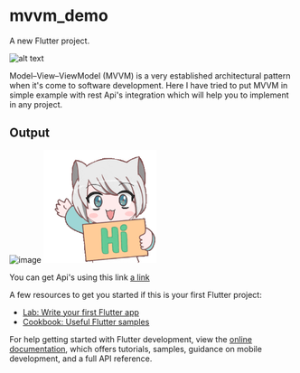 # mvvm_demo

A new Flutter project.

![alt text](https://uploads.toptal.io/blog/image/127608/toptal-blog-image-1543413671794-80993a19fea97477524763c908b50a7a.png)

Model–View–ViewModel (MVVM) is a very established architectural pattern when it's come to software development. Here I have tried to put MVVM in simple example with rest Api's integration which will help you to implement in any project.

## Output

![image](file:///var/folders/xj/9gcts4gs681fbyct8m6yml9c0000gn/T/simulator_screenshot_1E807F7D-F577-4E2E-817E-D334C2D4B65C.png)  <img src="https://raw.githubusercontent.com/awais-amjed/awais-amjed/main/hi.gif" width="200" height="200"> 

You can get Api's using this link
[a link](https://reqres.in/)

A few resources to get you started if this is your first Flutter project:

- [Lab: Write your first Flutter app](https://docs.flutter.dev/get-started/codelab)
- [Cookbook: Useful Flutter samples](https://docs.flutter.dev/cookbook)

For help getting started with Flutter development, view the
[online documentation](https://docs.flutter.dev/), which offers tutorials,
samples, guidance on mobile development, and a full API reference.
